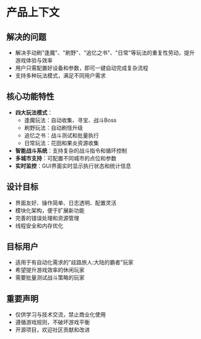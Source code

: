 # 产品上下文

## 解决的问题
- 解决手动刷"逢魔"、"刷野"、"追忆之书"、"日常"等玩法的重复性劳动，提升游戏体验与效率
- 用户只需配置好设备和参数，即可一键自动完成复杂流程
- 支持多种玩法模式，满足不同用户需求

## 核心功能特性
- **四大玩法模式**：
  - 逢魔玩法：自动收集、寻宝、战斗Boss
  - 刷野玩法：自动刷怪升级
  - 追忆之书：战斗测试和批量执行
  - 日常玩法：花田和果炎资源收集
- **智能战斗系统**：支持复杂的战斗指令和循环控制
- **多城市支持**：可配置不同城市的点位和参数
- **实时监控**：GUI界面实时显示执行状态和统计信息

## 设计目标
- 界面友好、操作简单、日志透明、配置灵活
- 模块化架构，便于扩展新功能
- 完善的错误处理和资源管理
- 线程安全和内存优化

## 目标用户
- 适用于有自动化需求的"歧路旅人:大陆的霸者"玩家
- 希望提升游戏效率的休闲玩家
- 需要批量测试战斗策略的玩家

## 重要声明
- 仅供学习与技术交流，禁止商业化使用
- 遵循游戏规则，不破坏游戏平衡
- 开源项目，欢迎社区贡献和改进 